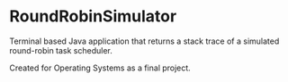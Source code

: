 # RoundRobinSimulator
Terminal based Java application that returns a stack trace of a simulated round-robin task scheduler.

Created for Operating Systems as a final project.

